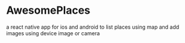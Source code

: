 # AwesomePlaces
a react native app for ios and android to list places using map and add images using device image or camera
